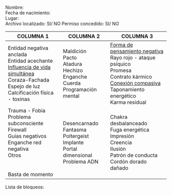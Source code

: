 Nombre:<br>
Fecha de nacimiento:<br>
Lugar:<br>
Archivo localizado: SI/ NO
Permiso concedido: SI/ NO

| COLUMNA 1                                                                                                                                           | COLUMNA 2                                                                                 | COLUMNA 3                                                                                                                                                      |
|-----------------------------------------------------------------------------------------------------------------------------------------------------|-------------------------------------------------------------------------------------------|----------------------------------------------------------------------------------------------------------------------------------------------------------------|
| Entidad negativa anclada<br>Entidad acechante<br>[Influencia de vida simultánea](/peticiones/vida-simultanea.md)<br>Coraza-Fachada<br>Espejo de luz<br>Calcificación física - toxinas | Maldición<br>Pacto<br>Atadura<br>Hechizo<br>Enganche<br>Cuerda<br>Programación mental     | [Forma de pensamiento negativa](/peticiones/forma-pensamiento-negativa.md)<br>Rayo rojo - ataque psíquico<br>Promesa<br>Contrato kármico<br>[Conexión compasiva](/peticiones/conexion-compasiva.md)<br>Taponamiento energético<br>Karma residual |
| Trauma - Fobia<br>Problema subconsciente<br>Firewall<br>Guías negativos<br>Enganche red negativa<br>Otros<br><br><br>Basta de momento               | Desencarnado<br>Fantasma<br>Poltergeist<br>Implante<br>Portal dimensional<br>Problema ADN | Chakra desbalanceado<br>Fuga energética<br>Impresión<br>Creencia<br>Ilusión<br>Patrón de conducta<br>Cordón dorado dañado                                      |                                   |


Lista de bloqueos:
